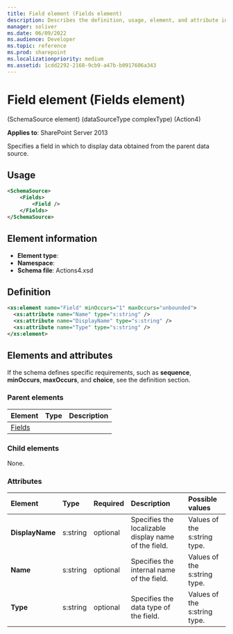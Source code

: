 ```yaml
---
title: Field element (Fields element)
description: Describes the definition, usage, element, and attribute information for the Field element (Fields element), which specifies a field in which to display data obtained from the parent data source.
manager: soliver
ms.date: 06/09/2022
ms.audience: Developer
ms.topic: reference
ms.prod: sharepoint
ms.localizationpriority: medium
ms.assetid: 1cdd2292-2168-9cb9-a47b-b0917606a343
---
```


# Field element (Fields element) 

(SchemaSource element) (dataSourceType complexType) (Action4)

**Applies to**: SharePoint Server 2013

Specifies a field in which to display data obtained from the parent data source.

## Usage

```XML
<SchemaSource>
    <Fields>
        <Field />
    </Fields>
</SchemaSource>
```

## Element information

- **Element type**: 
- **Namespace**: 
- **Schema file**: Actions4.xsd

## Definition

```XML
<xs:element name="Field" minOccurs="1" maxOccurs="unbounded">
  <xs:attribute name="Name" type="s:string" />
  <xs:attribute name="DisplayName" type="s:string" />
  <xs:attribute name="Type" type="s:string" />
</xs:element>  
```

## Elements and attributes

If the schema defines specific requirements, such as **sequence**, **minOccurs**, **maxOccurs**, and **choice**, see the definition section.

### Parent elements

|                                      Element                                      | Type | Description |
| :-------------------------------------------------------------------------------- | :--- | :---------- |
| [Fields](fields-element-schemasource-elementdatasourcetype-complextypeaction4.md) |      |             |

### Child elements

None.

### Attributes

|     Element     |   Type   | Required |                     Description                      |       Possible values        |
| :-------------- | :------- | :------- | :--------------------------------------------------- | :--------------------------- |
| **DisplayName** | s:string | optional | Specifies the localizable display name of the field. | Values of the s:string type. |
| **Name**        | s:string | optional | Specifies the internal name of the field.            | Values of the s:string type. |
| **Type**        | s:string | optional | Specifies the data type of the field.                | Values of the s:string type. |
